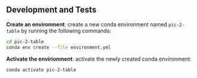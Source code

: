 ## Development and Tests

__Create an environment__:
create a new conda environment named `pic-2-table` by running the following commands:

```bash
cd pic-2-table
conda env create --file environment.yml
```

__Activate the envirionment__:
activate the newly created conda environment:

```bash
conda activate pic-2-table
```